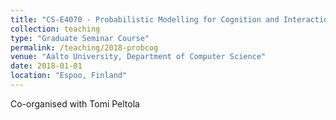 ```yaml
---
title: "CS-E4070 - Probabilistic Modelling for Cognition and Interaction"
collection: teaching
type: "Graduate Seminar Course"
permalink: /teaching/2018-probcog
venue: "Aalto University, Department of Computer Science"
date: 2018-01-01
location: "Espoo, Finland"
---
```


Co-organised with Tomi Peltola
